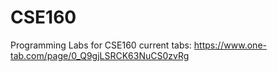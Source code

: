 # CSE160
Programming Labs for CSE160
current tabs: https://www.one-tab.com/page/0_Q9gjLSRCK63NuCS0zvRg

